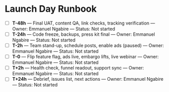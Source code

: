 # Launch Day Runbook

- [ ] **T-48h** — Final UAT, content QA, link checks, tracking verification — Owner: Emmanuel Ngabire — Status: Not started
- [ ] **T-24h** — Code freeze, backups, press kit final — Owner: Emmanuel Ngabire — Status: Not started
- [ ] **T-2h** — Team stand-up, schedule posts, enable ads (paused) — Owner: Emmanuel Ngabire — Status: Not started
- [ ] **T-0** — Flip feature flag, ads live, embargo lifts, live webinar — Owner: Emmanuel Ngabire — Status: Not started
- [ ] **T+2h** — Health check, funnel readout, support sync — Owner: Emmanuel Ngabire — Status: Not started
- [ ] **T+24h** — Debrief, issues list, next actions — Owner: Emmanuel Ngabire — Status: Not started
